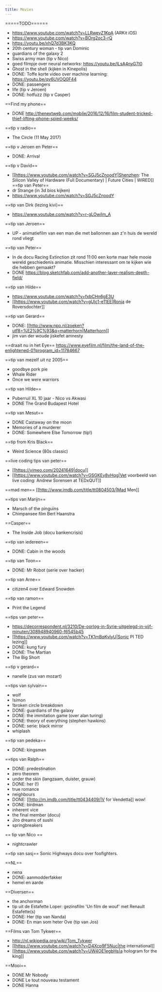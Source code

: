 ```yaml
---
title: Movies
---
```


=====TODO======
* https://www.youtube.com/watch?v=LLRweyZ1KpA (ARKit iOS)
* https://www.youtube.com/watch?v=BOrg2oc3-rQ
* https://youtu.be/xhQ7d3BK3KQ
* 20th century woman - tip van Dominic
* guardians of the galaxy 2
* Swiss army man (tip v Nico)
* goed filmpje over neural networks: https://youtu.be/ILsA4nyG7I0
* Ghost in the shell (kijken in Kinepolis)
* DONE: Toffe korte video over machine learning: https://youtu.be/qv6UVOQ0F44
* DONE: passengers
* life (tip v Jeroen)
* DONE: hotfuzz (tip v Casper)

==Find my phone==
* DONE http://thenextweb.com/mobile/2016/12/16/film-student-tricked-thief-lifting-phone-spied-weeks/

==tip v radio==
* The Circle (11 May 2017)

==tip v Jeroen en Peter==
* DONE: Arrival

==tip v David==
* [[https://www.youtube.com/watch?v=SGJ5cZnoodY|Shenzhen: The Silicon Valley of Hardware (Full Documentary) | Future Cities | WIRED]]
==tip van Peter==
* dr Strange (in 3d bios kijken)
* https://www.youtube.com/watch?v=SGJ5cZnoodY

==tip van Dirk (lezing kivi)==
* https://www.youtube.com/watch?v=r-gLOwilm_A

==tip van Jeroen==
* UP - animatiefilm van een man die met ballonnen aan z'n huis de wereld rond vliegt

==tip van Peter==
* In de docu Racing Extinction zit rond 11:00 een korte maar hele mooie wereld geschiedenis animatie. Misschien interessant om te kijken wie die hebben gemaakt?
* DONE https://blog.sketchfab.com/add-another-layer-realism-depth-field/

==tip van Hilde==
* https://www.youtube.com/watch?v=fxbCHn6gE3U
* [[https://www.youtube.com/watch?v=gUlc1-e11EE|Ronja de Roversdochter]]

==tip van Gerard==
* DONE: [[http://www.npo.nl/zoeken?utf8=%E2%9C%93&q=matterhorn|Matterhorn]]
* jim van der woude jiskefet amnesty

==draait nu in het Eye==
https://www.eyefilm.nl/film/the-land-of-the-enlightened-0?program_id=11784667

==tip van mezelf uit nz 2005==
* goodbye pork pie
* Whale Rider
* Once we were warriors

==tip van Hilde==
* Puberruil XL 10 jaar - Nico vs Akwasi
* DONE The Grand Budapest Hotel

==tip van Mesut==
* DONE Castaway on the moon
* Memories of a murderer
* DONE: Somewhere Else Tomorrow (tip!)

==tip from Kris Black==
* Weird Science (80s classic)

==live coding tips van peter==
* [[https://vimeo.com/20241649|docu]]
* [[https://www.youtube.com/watch?v=GSGKEy8vHqg|Vet voorbeeld van live coding: Andrew Sorensen at TEDxQUT]]

==mad men==
[[http://www.imdb.com/title/tt0804503/|Mad Men]]

==tips van Marijn==
* Marsch of the pinguïns
* Chimpansee film Bert Haanstra

==Casper==
* The Inside Job (docu bankencrisis)

==tip van iedereen==
* DONE: Cabin in the woods

==tip van Toon==
* DONE: Mr Robot (serie over hacker)

==tip van Arne==
* citizen4 over Edward Snowden

==tip van ramon==
* Print the Legend 

==tips van peter==
* https://decorrespondent.nl/3210/De-oorlog-in-Syrie-uitgelegd-in-vijf-minuten/308948940960-f6545b45
* [[https://www.youtube.com/watch?v=TK1mBqKvIyU|Sonic PI TED lezing]]
* DONE: kung fury
* DONE: The Martian
* The Big Short

==tip v gerard==
* nanelle (zus van mozart)

==tips van sylvain==
* wolf
* !simon
* !broken circle breakdown
* DONE: guardians of the galaxy
* DONE: the immitation game (over alan turing)
* DONE: theory of everything (stephen hawkins)
* DONE: serie: black mirror
* whiplash

==tip van pedeka==
* DONE: kingsman

==tips van Ralph==
* DONE: predestination
* zero theorem
* under the skin (langzaam, duister, grauw)
* DONE: her (!)
* true romance
* neighbours
* DONE: [[http://m.imdb.com/title/tt0434409/|V for Vendetta]] wow!
* DONE: birdman
* inherent vice
* the final member (docu)
* Jiro dreams of sushi
* springbreakers

== tip van Nico ==
* nightcrawler

==tip van sasj==
Sonic Highways docu over foofighters.

==NL==
* nena
* DONE: aanmodderfakker
* hemel en aarde

==Diversen==
* the anchorman
* tip uit de Estafette Loper: gezinsfilm 'Un film de wouf' met Renault Estafette(s)
* DONE: Her (tip van Nanda)
* DONE: En man som heter Ove (tip van Jos)

==Films van Tom Tykwer==
* http://nl.wikipedia.org/wiki/Tom_Tykwer
* [[https://www.youtube.com/watch?v=D4Xcp9F5Nuc|the international]]
* [[https://www.youtube.com/watch?v=UW4OE1egbHs|a hologram for the king]]

==Mooi==
* DONE Mr Nobody
* DONE Le tout nouveau testament
* DONE Hanna
